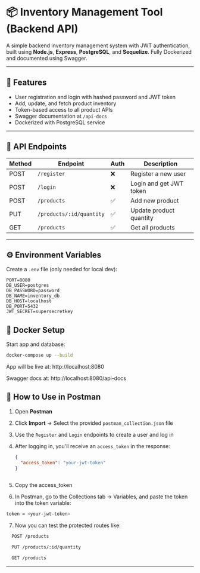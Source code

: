 # 📦 Inventory Management Tool (Backend API)

A simple backend inventory management system with JWT authentication, built using **Node.js**, **Express**, **PostgreSQL**, and **Sequelize**. Fully Dockerized and documented using Swagger.

---

## 🚀 Features

- User registration and login with hashed password and JWT token
- Add, update, and fetch product inventory
- Token-based access to all product APIs
- Swagger documentation at `/api-docs`
- Dockerized with PostgreSQL service

---

## 📁 API Endpoints

| Method | Endpoint                    | Auth | Description                  |
|--------|-----------------------------|------|------------------------------|
| POST   | `/register`                 | ❌   | Register a new user         |
| POST   | `/login`                    | ❌   | Login and get JWT token     |
| POST   | `/products`                 | ✅   | Add new product             |
| PUT    | `/products/:id/quantity`    | ✅   | Update product quantity     |
| GET    | `/products`                 | ✅   | Get all products            |

---

## ⚙️ Environment Variables

Create a `.env` file (only needed for local dev):

```env
PORT=8080
DB_USER=postgres
DB_PASSWORD=password
DB_NAME=inventory_db
DB_HOST=localhost
DB_PORT=5432
JWT_SECRET=supersecretkey
```

## 🐳 Docker Setup
Start app and database:

```bash
docker-compose up --build
```
App will be live at: http://localhost:8080

Swagger docs at: http://localhost:8080/api-docs

## 🧪 How to Use in Postman

1. Open **Postman**
2. Click **Import** → Select the provided `postman_collection.json` file
3. Use the `Register` and `Login` endpoints to create a user and log in
4. After logging in, you'll receive an `access_token` in the response:
   ```json
   {
     "access_token": "your-jwt-token"
   }
  
5. Copy the access_token

6. In Postman, go to the Collections tab → Variables, and paste the token into the token variable:

```bash
token = <your-jwt-token>
```
7. Now you can test the protected routes like:
```bash
  POST /products

  PUT /products/:id/quantity

  GET /products
```
  
---

